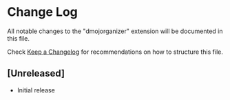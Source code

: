 # Change Log

All notable changes to the "dmojorganizer" extension will be documented in this file.

Check [Keep a Changelog](http://keepachangelog.com/) for recommendations on how to structure this file.

## [Unreleased]

- Initial release